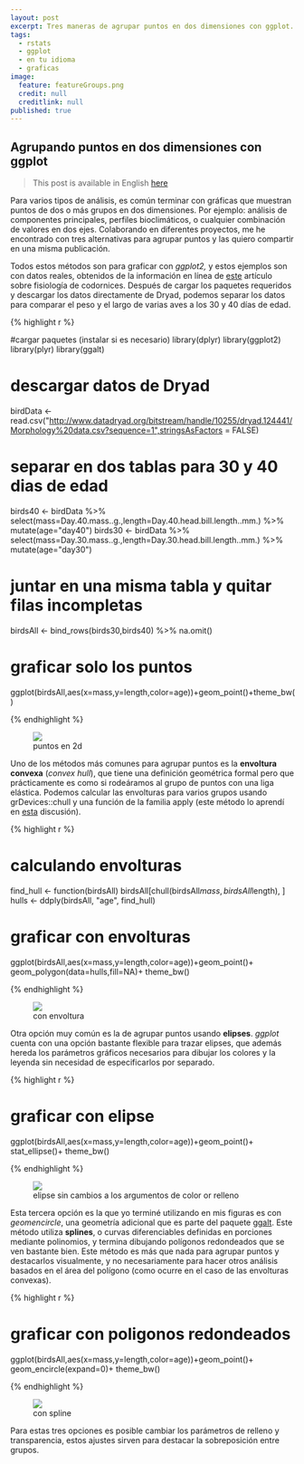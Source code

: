 ```yaml
---
layout: post
excerpt: Tres maneras de agrupar puntos en dos dimensiones con ggplot.
tags:
  - rstats
  - ggplot
  - en tu idioma
  - graficas
image:
  feature: featureGroups.png
  credit: null
  creditlink: null
published: true
---
```

## Agrupando puntos en dos dimensiones con ggplot

> This post is available in English [here](http://luisdva.github.io/Grouping-points/ "Anglais")

Para varios tipos de análisis, es común terminar con gráficas que muestran puntos de dos o más grupos en dos dimensiones. Por ejemplo: análisis de componentes principales, perfiles bioclimáticos, o cualquier combinación de valores en dos ejes. Colaborando en diferentes proyectos, me he encontrado con tres alternativas para agrupar puntos y las quiero compartir en una misma publicación.

Todos estos métodos son para graficar con _ggplot2,_ y estos ejemplos son con datos reales, obtenidos de la información en línea de [este](http://www.journals.uchicago.edu/doi/10.1086/688383 "codorniz") artículo sobre fisiología de codornices. Después de cargar los paquetes requeridos y descargar los datos directamente de Dryad, podemos separar los datos para comparar el peso y el largo de varias aves a los 30 y 40 días de edad. 

{% highlight r %}

#cargar paquetes (instalar si es necesario)
library(dplyr)
library(ggplot2)
library(plyr)
library(ggalt)
# descargar datos de Dryad
birdData <- read.csv("http://www.datadryad.org/bitstream/handle/10255/dryad.124441/Morphology%20data.csv?sequence=1",stringsAsFactors = FALSE)
# separar en dos tablas para 30 y 40 dias de edad
birds40 <- birdData %>% select(mass=Day.40.mass..g.,length=Day.40.head.bill.length..mm.) %>% mutate(age="day40")
birds30 <- birdData %>% select(mass=Day.30.mass..g.,length=Day.30.head.bill.length..mm.) %>% mutate(age="day30")
# juntar en una misma tabla y quitar filas incompletas
birdsAll <- bind_rows(birds30,birds40) %>% na.omit()

# graficar solo los puntos
  ggplot(birdsAll,aes(x=mass,y=length,color=age))+geom_point()+theme_bw()
  
{% endhighlight %}

<figure>
    <a href="/images/pointsonly.png"><img src="/images/pointsonly.png"></a>
        <figcaption>puntos en 2d</figcaption>
</figure>

Uno de los métodos más comunes para agrupar puntos es la **envoltura convexa** (_convex hull_), que tiene una definición geométrica formal pero que prácticamente es como si rodeáramos al grupo de puntos con una liga elástica.  Podemos calcular las envolturas para varios grupos usando grDevices::chull y una función de la familia apply (este método lo aprendí en [esta](http://stats.stackexchange.com/questions/22805/how-to-draw-neat-polygons-around-scatterplot-regions-in-ggplot2 "foro") discusión).

{% highlight r %}

# calculando envolturas
find_hull <- function(birdsAll) birdsAll[chull(birdsAll$mass, birdsAll$length), ]
hulls <- ddply(birdsAll, "age", find_hull)

# graficar con envolturas
  ggplot(birdsAll,aes(x=mass,y=length,color=age))+geom_point()+
  geom_polygon(data=hulls,fill=NA)+ theme_bw()

{% endhighlight %}

<figure>
    <a href="/images/chullsimg.png"><img src="/images/chullsimg.png"></a>
        <figcaption>con envoltura</figcaption>
</figure>

Otra opción muy común es la de agrupar puntos usando **elipses**. _ggplot_ cuenta con una opción bastante flexible para trazar elipses, que además hereda los parámetros gráficos necesarios para dibujar los colores y la leyenda sin necesidad de especificarlos por separado.

{% highlight r %}
# graficar con elipse
  ggplot(birdsAll,aes(x=mass,y=length,color=age))+geom_point()+
  stat_ellipse()+ theme_bw()
  
{% endhighlight %}

<figure>
    <a href="/images/elips.png"><img src="/images/elips.png"></a>
        <figcaption>elipse sin cambios a los argumentos de color or relleno</figcaption>
</figure>


Esta tercera opción es la que yo terminé utilizando en mis figuras es con _geomencircle_, una geometría adicional que es parte del paquete [ggalt](https://github.com/hrbrmstr/ggalt). Este método utiliza **splines**, o curvas diferenciables definidas en porciones mediante polinomios, y termina dibujando polígonos redondeados que se ven bastante bien. Este método es más que nada para agrupar puntos y destacarlos visualmente, y no necesariamente para hacer otros análisis basados en el área del polígono (como ocurre en el caso de las envolturas convexas). 

{% highlight r %}
# graficar con poligonos redondeados
  ggplot(birdsAll,aes(x=mass,y=length,color=age))+geom_point()+
  geom_encircle(expand=0)+ theme_bw()

{% endhighlight %}

<figure>
    <a href="/images/encircle.png"><img src="/images/encircle.png"></a>
        <figcaption>con spline</figcaption>
</figure>


Para estas tres opciones es posible cambiar los parámetros de relleno y transparencia, estos ajustes sirven para destacar la sobreposición entre grupos.
